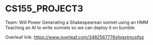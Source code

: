 # CS155_PROJECT3 
Team: Will Power
Generating a Shakespearean sonnet using an HMM
Teaching an AI to write sonnets so we can deploy it on bumble. 

Overleaf link: https://www.overleaf.com/3482567776sfqgxtmcpfqz

